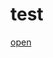 # test

[open](https://studio.mbed.com?r=https%3A%2F%2Fc9.io%2Fopen%3FworkspaceType%3Dmbed%26clone_url%3Dhttps%3A%2F%2Fthegecko@developer.mbed.org%2Fteams%2Fmbed%2Fcode%2Fmbed_blinky)
